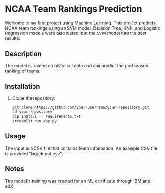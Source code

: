 # NCAA Team Rankings Prediction

Welcome to my first project using Machine Learning.  This project predicts NCAA team rankings using an SVM model.
Decision Tree, KNN, and Logistic Regression models were also tested, but the SVM model had the best results.

## Description

The model is trained on historical data and can predict the postseason ranking of teams.

## Installation

1. Clone the repository:
   ```bash
   git clone https://github.com/your-username/your-repository.git
   cd your-repository
   pip install -r requirements.txt
   streamlit run app.py

## Usage

The input is a CSV file that contains team information.  An example CSV file is provided "largeInput.csv".

## Notes

The model's training was created for an ML certificate through IBM and edX.
